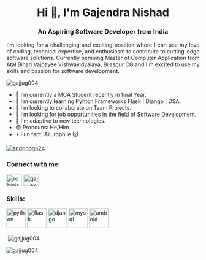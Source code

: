 <h1 align="center">Hi 👋, I'm Gajendra Nishad</h1>
<h3 align="center">An Aspiring Software Developer from India</h3>
<p align="justify">I'm looking for a challenging and exciting position where I can use my love of coding, technical expertise, and enthusiasm to contribute to cutting-edge software solutions. Currently persuing Master of Computer Application from Atal Bihari Vajpayee Vishwavidyalaya, Bilaspur CG and I'm excited to use my skills and passion for software development.
</p>
<p align="left"> <img src="https://komarev.com/ghpvc/?username=gajjug004&label=Profile%20views&color=0e75b6&style=flat" alt="gajjug004" /> </p>

- 🔭 I’m currently a MCA Student recently in final Year.
- 🌱 I’m currently learning Pyhton Frameworks Flask | Django | DSA.
- 👯 I’m looking to collaborate on Team Projects.
- 🤔 I’m looking for job opportunities in the field of Software Development.
- 💬 I'm adaptive to new technologies.
- 😄 Pronouns: He/Him
- ⚡ Fun fact: Ailurophile 🐱.

<p align="left"> <a href="https://twitter.com/andrinogn24" target="blank"><img src="https://img.shields.io/twitter/follow/andrinogn24?logo=twitter&style=for-the-badge" alt="andrinogn24" /></a> </p>

<h3 align="left">Connect with me:</h3>
<p align="left">
<a href="https://linkedin.com/in/gajju004" target="blank"><img align="center" src="https://raw.githubusercontent.com/rahuldkjain/github-profile-readme-generator/master/src/images/icons/Social/linked-in-alt.svg" alt="robinisrobbing" height="30" width="40" /></a>
<a href="https://instagram.com/gajju.exe" target="blank"><img align="center" src="https://raw.githubusercontent.com/rahuldkjain/github-profile-readme-generator/master/src/images/icons/Social/instagram.svg" alt="gajju.exe" height="30" width="40" /></a>
</p>

<h3 align="left">Skills:</h3>
<p align="left">
  
  <img src="https://cdn.jsdelivr.net/gh/devicons/devicon@latest/icons/python/python-original.svg" alt="python" width="50" height="50" /> 
  <img src="https://cdn.jsdelivr.net/gh/devicons/devicon@latest/icons/flask/flask-original-wordmark.svg" alt="flask" width="50" height="50" />
  <img src="https://cdn.jsdelivr.net/gh/devicons/devicon@latest/icons/django/django-plain-wordmark.svg" alt="django" width="50" height="50" />
  <img src="https://cdn.jsdelivr.net/gh/devicons/devicon@latest/icons/mysql/mysql-original-wordmark.svg" alt="mysql" width="50" height="50" />
  <img src="https://cdn.jsdelivr.net/gh/devicons/devicon@latest/icons/android/android-original.svg" alt="android" width="50" height="50" />
</p>
  

<p>&nbsp;<img align="center" src="https://github-readme-stats.vercel.app/api?username=gajjug004&show_icons=true&locale=en" alt="gajjug004" /></p>

<p><img align="center" src="https://github-readme-streak-stats.herokuapp.com/?user=gajjug004&" alt="gajjug004" /></p>

